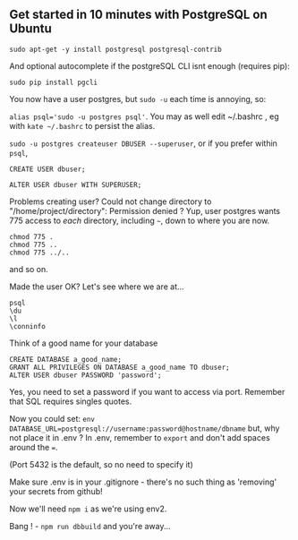 ## Get started in 10 minutes with PostgreSQL on Ubuntu


`sudo apt-get -y install postgresql postgresql-contrib`

And optional autocomplete if the postgreSQL CLI isnt enough (requires pip):

`sudo pip install pgcli`


You now have a user postgres, but `sudo -u` each time is annoying, so:

`alias psql='sudo -u postgres psql'`. You may as well edit ~/.bashrc , eg with `kate ~/.bashrc` to persist the alias.


`sudo -u postgres createuser DBUSER --superuser`, or if you prefer within `psql`,
```
CREATE USER dbuser;

ALTER USER dbuser WITH SUPERUSER;
```

Problems creating user?
Could not change directory to "/home/project/directory": Permission denied ?
Yup, user postgres wants 775 access to *each* directory, including `~`, down to where you are now.
```
chmod 775 .
chmod 775 ..
chmod 775 ../..
```
and so on.


Made the user OK? Let's see where we are at...
```
psql
\du
\l
\conninfo
```
Think of a good name for your database
```
CREATE DATABASE a_good_name;
GRANT ALL PRIVILEGES ON DATABASE a_good_name TO dbuser;
ALTER USER dbuser PASSWORD 'password';
```
Yes, you need to set a password if you want to access via port.
Remember that SQL requires singles quotes.

Now you could set:
`env DATABASE_URL=postgresql://username:password@hostname/dbname`
but, why not place it in .env ?
In .env, remember to `export` and don't add spaces around the `=`.

(Port 5432 is the default, so no need to specify it)

Make sure .env is in your .gitignore - there's no such thing as 'removing' your secrets from github!

Now we'll need `npm i` as we're using env2.

Bang ! - `npm run dbbuild` and you're away...

